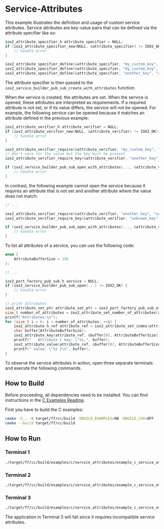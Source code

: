 # Service-Attributes

This example illustrates the definition and usage of custom service attributes.
Service attributes are key-value pairs that can be defined via the attribute
specifier like so:

```c
iox2_attribute_specifier_h attribute_specifier = NULL;
if (iox2_attribute_specifier_new(NULL, &attribute_specifier) != IOX2_OK) {
    // handle error
}

iox2_attribute_specifier_define(&attribute_specifier, "my_custom_key", "some_funky_value");
iox2_attribute_specifier_define(&attribute_specifier, "my_custom_key", "another_value_for_the_same_key");
iox2_attribute_specifier_define(&attribute_specifier, "another_key", "another_value");
```

The attribute specifier is then passed to the
`iox2_service_builder_pub_sub_create_with_attributes` function.

When the service is created, the attributes are set. When the service is opened,
these attributes are interpreted as requirements. If a required attribute is not
set, or if its value differs, the service will not be opened. For example, the
following service can be opened because it matches an attribute defined in the
previous example:

```c
iox2_attribute_verifier_h attribute_verifier = NULL;
if (iox2_attribute_verifier_new(NULL, &attribute_verifier) != IOX2_OK) {
    // handle error
}

iox2_attribute_verifier_require(&attribute_verifier, "my_custom_key", "some_funky_value");
// don't care for the value but the key must be present
iox2_attribute_verifier_require_key(&attribute_verifier, "another_key");

if (iox2_service_builder_pub_sub_open_with_attributes(..., &attribute_verifier, ..., ...) != IOX2_OK) {
    // handle error
}
```

In contrast, the following example cannot open the service because it requires
an attribute that is not set and another attribute where the value does not
match:

```c
// ...

iox2_attribute_verifier_require(&attribute_verifier, "another_key", "zero");
iox2_attribute_verifier_require_key(&attribute_verifier, "unknown_key");

if (iox2_service_builder_pub_sub_open_with_attributes(..., &attribute_verifier, ..., ...) != IOX2_OK) {
    // handle error
}
```

To list all attributes of a service, you can use the following code:

```c
enum {
    AttributeBufferSize = 256
};

// ...

iox2_port_factory_pub_sub_h service = NULL;
if (iox2_service_builder_pub_sub_open(...) != IOX2_OK) {
    // handle error
}

// print attributes
iox2_attribute_set_ptr attribute_set_ptr = iox2_port_factory_pub_sub_attributes(&service);
size_t number_of_attributes = iox2_attribute_set_number_of_attributes(attribute_set_ptr);
printf("Attributes:\n");
for (size_t i = 0; i < number_of_attributes; ++i) {
    iox2_attribute_h_ref attribute_ref = iox2_attribute_set_index(attribute_set_ptr, i);
    char buffer[AttributeBufferSize];
    iox2_attribute_key(attribute_ref, &buffer[0], AttributeBufferSize);
    printf("   Attribute { key: \"%s,", buffer);
    iox2_attribute_value(attribute_ref, &buffer[0], AttributeBufferSize);
    printf(" value: \"%s }\n", buffer);
}
```

To observe the service attributes in action, open three separate terminals and
execute the following commands.

## How to Build

Before proceeding, all dependencies need to be installed. You can find
instructions in the [C Examples Readme](../README.md).

First you have to build the C examples:

```sh
cmake -S . -B target/ff/cc/build -DBUILD_EXAMPLES=ON -DBUILD_CXX=OFF
cmake --build target/ff/cc/build
```

## How to Run

### Terminal 1

```sh
./target/ff/cc/build/examples/c/service_attributes/example_c_service_attributes_creator
```

### Terminal 2

```sh
./target/ff/cc/build/examples/c/service_attributes/example_c_service_attributes_opener
```

### Terminal 3

```sh
./target/ff/cc/build/examples/c/service_attributes/example_c_service_attributes_incompatible
```

The application in Terminal 3 will fail since it requires incompatible service
attributes.
